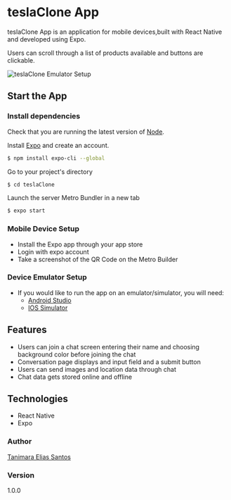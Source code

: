 # teslaClone App

teslaClone App is an application for mobile devices,built with React Native and developed using Expo.

Users can scroll through a list of products available and buttons are clickable.

![teslaClone Emulator Setup](assets/images/teslaClone.gif)

## Start the App

### Install dependencies

Check that you are running the latest version of [Node](https://nodejs.org/en/).

Install [Expo](https://expo.io/) and create an account.

```bash
$ npm install expo-cli --global
```

Go to your project's directory

```bash
$ cd teslaClone
```

Launch the server Metro Bundler in a new tab

```bash
$ expo start
```

### Mobile Device Setup

- Install the Expo app through your app store
- Login with expo account
- Take a screenshot of the QR Code on the Metro Builder

### Device Emulator Setup

- If you would like to run the app on an emulator/simulator, you will need:
  - [Android Studio](https://docs.expo.dev/workflow/android-studio-emulator/)
  - [IOS Simulator](https://docs.expo.dev/workflow/ios-simulator/)

## Features

- Users can join a chat screen entering their name and choosing background color before joining the chat
- Conversation page displays and input field and a submit button
- Users can send images and location data through chat
- Chat data gets stored online and offline

## Technologies

- React Native
- Expo

### Author

[Tanimara Elias Santos](https://github.com/anthropovixen)

### Version

1.0.0

